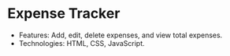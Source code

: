 # Expense Tracker

 - Features: Add, edit, delete expenses, and view total expenses.
 - Technologies: HTML, CSS, JavaScript.